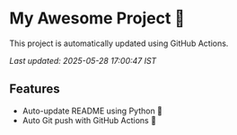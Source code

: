# My Awesome Project 🚀

This project is automatically updated using GitHub Actions.

_Last updated: 2025-05-28 17:00:47 IST_

## Features
- Auto-update README using Python 🐍
- Auto Git push with GitHub Actions 🤖
